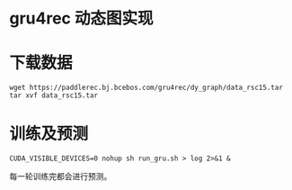 # gru4rec 动态图实现

# 下载数据
```
wget https://paddlerec.bj.bcebos.com/gru4rec/dy_graph/data_rsc15.tar
tar xvf data_rsc15.tar
```

# 训练及预测

```
CUDA_VISIBLE_DEVICES=0 nohup sh run_gru.sh > log 2>&1 &
```

每一轮训练完都会进行预测。

